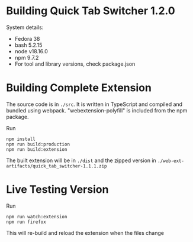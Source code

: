 # Building Quick Tab Switcher 1.2.0

System details:
 * Fedora 38
 * bash 5.2.15
 * node v18.16.0
 * npm 9.7.2
 * For tool and library versions, check package.json

# Building Complete Extension

The source code is in `./src`. It is written in TypeScript and compiled and bundled using webpack. "webextension-polyfill" is included from the npm package.

Run
```shell
npm install
npm run build:production
npm run build:extension
```
The built extension will be in `./dist` and the zipped version in `./web-ext-artifacts/quick_tab_switcher-1.1.1.zip`

# Live Testing Version

Run
```shell
npm run watch:extension
npm run firefox
```
This will re-build and reload the extension when the files change
